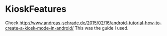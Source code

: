 # KioskFeatures
Check http://www.andreas-schrade.de/2015/02/16/android-tutorial-how-to-create-a-kiosk-mode-in-android/
This was the guide I used.
